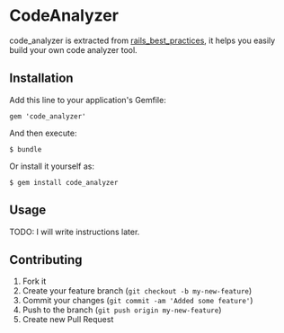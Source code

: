 # CodeAnalyzer

code_analyzer is extracted from [rails_best_practices][0], it helps you
easily build your own code analyzer tool.

## Installation

Add this line to your application's Gemfile:

    gem 'code_analyzer'

And then execute:

    $ bundle

Or install it yourself as:

    $ gem install code_analyzer

## Usage

TODO: I will write instructions later.

## Contributing

1. Fork it
2. Create your feature branch (`git checkout -b my-new-feature`)
3. Commit your changes (`git commit -am 'Added some feature'`)
4. Push to the branch (`git push origin my-new-feature`)
5. Create new Pull Request

[0]: https://github.com/railsbp/rails_best_practices
